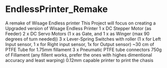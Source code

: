 # EndlessPrinter_Remake
A remake of Wisage Endless printer 
This Project will focus on creating a Upgraded version of Wisage Endless Printer
1 x DC Stepper Motor (as Feeder)
2 x DC Servo Motors (1 x as Gate, and 1 x as Winger (max 90 degrees of turn needed))
3 x Lever-Spring Switches with roller (1 x for Left Input sensor, 1 x for Right input sensor, 1x for Output sensor)
~30 cm of PTFE Tube for 1.75mm fillament 
3 x Pneumatic PTFE tube connectors 
750g of Fillament (any fillent works, prefer the ones with highes dimentional accuracy and least warping)
0.12mm capable printer to print the chasis
